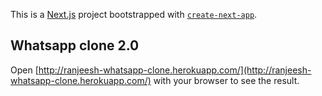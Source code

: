 This is a [Next.js](https://nextjs.org/) project bootstrapped with [`create-next-app`](https://github.com/vercel/next.js/tree/canary/packages/create-next-app).

## Whatsapp clone 2.0

Open [http://ranjeesh-whatsapp-clone.herokuapp.com/](http://ranjeesh-whatsapp-clone.herokuapp.com/) with your browser to see the result.
